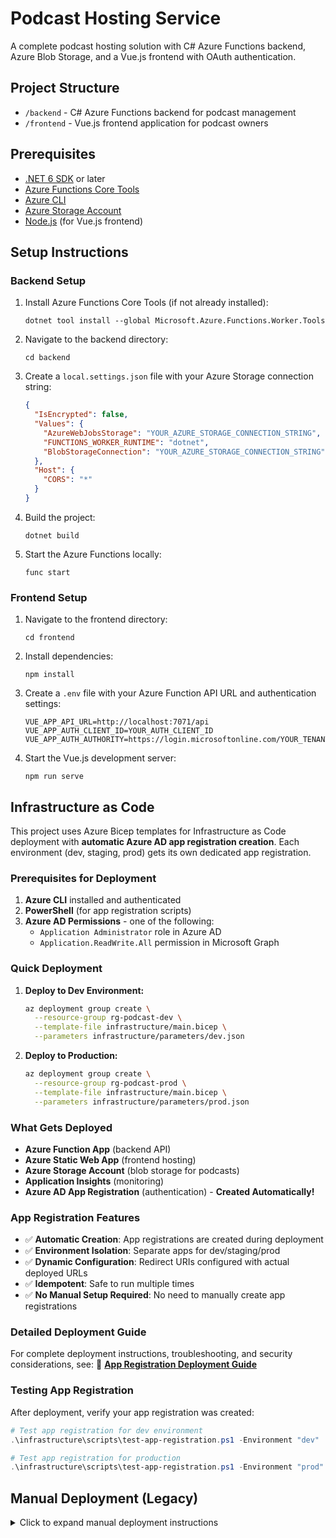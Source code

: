 # Podcast Hosting Service

A complete podcast hosting solution with C# Azure Functions backend, Azure Blob Storage, and a Vue.js frontend with OAuth authentication.

## Project Structure

- `/backend` - C# Azure Functions backend for podcast management
- `/frontend` - Vue.js frontend application for podcast owners

## Prerequisites

- [.NET 6 SDK](https://dotnet.microsoft.com/download/dotnet/6.0) or later
- [Azure Functions Core Tools](https://docs.microsoft.com/en-us/azure/azure-functions/functions-run-local)
- [Azure CLI](https://docs.microsoft.com/en-us/cli/azure/install-azure-cli)
- [Azure Storage Account](https://docs.microsoft.com/en-us/azure/storage/common/storage-account-create)
- [Node.js](https://nodejs.org/) (for Vue.js frontend)

## Setup Instructions

### Backend Setup

1. Install Azure Functions Core Tools (if not already installed):
   ```
   dotnet tool install --global Microsoft.Azure.Functions.Worker.Tools
   ```

2. Navigate to the backend directory:
   ```
   cd backend
   ```

3. Create a `local.settings.json` file with your Azure Storage connection string:
   ```json
   {
     "IsEncrypted": false,
     "Values": {
       "AzureWebJobsStorage": "YOUR_AZURE_STORAGE_CONNECTION_STRING",
       "FUNCTIONS_WORKER_RUNTIME": "dotnet",
       "BlobStorageConnection": "YOUR_AZURE_STORAGE_CONNECTION_STRING"
     },
     "Host": {
       "CORS": "*"
     }
   }
   ```

4. Build the project:
   ```
   dotnet build
   ```

5. Start the Azure Functions locally:
   ```
   func start
   ```

### Frontend Setup

1. Navigate to the frontend directory:
   ```
   cd frontend
   ```

2. Install dependencies:
   ```
   npm install
   ```

3. Create a `.env` file with your Azure Function API URL and authentication settings:
   ```
   VUE_APP_API_URL=http://localhost:7071/api
   VUE_APP_AUTH_CLIENT_ID=YOUR_AUTH_CLIENT_ID
   VUE_APP_AUTH_AUTHORITY=https://login.microsoftonline.com/YOUR_TENANT_ID
   ```

4. Start the Vue.js development server:
   ```
   npm run serve
   ```

## Infrastructure as Code

This project uses Azure Bicep templates for Infrastructure as Code deployment with **automatic Azure AD app registration creation**. Each environment (dev, staging, prod) gets its own dedicated app registration.

### Prerequisites for Deployment

1. **Azure CLI** installed and authenticated
2. **PowerShell** (for app registration scripts)
3. **Azure AD Permissions** - one of the following:
   - `Application Administrator` role in Azure AD
   - `Application.ReadWrite.All` permission in Microsoft Graph

### Quick Deployment

1. **Deploy to Dev Environment:**
   ```bash
   az deployment group create \
     --resource-group rg-podcast-dev \
     --template-file infrastructure/main.bicep \
     --parameters infrastructure/parameters/dev.json
   ```

2. **Deploy to Production:**
   ```bash
   az deployment group create \
     --resource-group rg-podcast-prod \
     --template-file infrastructure/main.bicep \
     --parameters infrastructure/parameters/prod.json
   ```

### What Gets Deployed

- **Azure Function App** (backend API)
- **Azure Static Web App** (frontend hosting)
- **Azure Storage Account** (blob storage for podcasts)
- **Application Insights** (monitoring)
- **Azure AD App Registration** (authentication) - **Created Automatically!**

### App Registration Features

- ✅ **Automatic Creation**: App registrations are created during deployment
- ✅ **Environment Isolation**: Separate apps for dev/staging/prod
- ✅ **Dynamic Configuration**: Redirect URIs configured with actual deployed URLs
- ✅ **Idempotent**: Safe to run multiple times
- ✅ **No Manual Setup Required**: No need to manually create app registrations

### Detailed Deployment Guide

For complete deployment instructions, troubleshooting, and security considerations, see:
📖 **[App Registration Deployment Guide](infrastructure/APP_REGISTRATION_DEPLOYMENT_GUIDE.md)**

### Testing App Registration

After deployment, verify your app registration was created:

```powershell
# Test app registration for dev environment
.\infrastructure\scripts\test-app-registration.ps1 -Environment "dev"

# Test app registration for production
.\infrastructure\scripts\test-app-registration.ps1 -Environment "prod"
```

## Manual Deployment (Legacy)

<details>
<summary>Click to expand manual deployment instructions</summary>

### Backend Deployment

1. Create an Azure Function App:
   ```
   az functionapp create --resource-group YourResourceGroup --consumption-plan-location westus --runtime dotnet --functions-version 4 --name YourFunctionAppName --storage-account YourStorageAccountName
   ```

2. Deploy the function app:
   ```
   func azure functionapp publish YourFunctionAppName
   ```

### Frontend Deployment

1. Build the Vue.js app:
   ```
   npm run build
   ```

2. Deploy to Azure Static Web Apps or your preferred hosting service.

</details>
